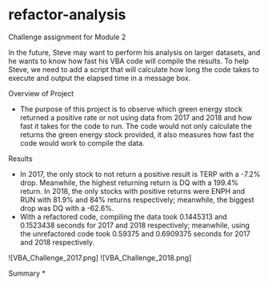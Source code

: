 # refactor-analysis
Challenge assignment for Module 2

In the future, Steve may want to perform his analysis on larger datasets, and he wants to know how fast his VBA code will compile the results. To help Steve, we need to add a script that will calculate how long the code takes to execute and output the elapsed time in a message box.

Overview of Project
* The purpose of this project is to observe which green energy stock returned a positive rate or not using data from 2017 and 2018 and how fast it takes for the code to run. The code would not only calculate the returns the green energy stock provided, it also measures how fast the code would work to compile the data. 

Results
* In 2017, the only stock to not return a positive result is TERP with a -7.2% drop. Meanwhile, the highest returning return is DQ with a 199.4% return. In 2018, the only stocks with positive returns were ENPH and RUN with 81.9% and 84% returns respectively; meanwhile, the biggest drop was DQ with a -62.6%.
* With a refactored code, compiling the data took 0.1445313 and 0.1523438 seconds for 2017 and 2018 respectively; meanwhile, using the unrefactored code took 0.59375 and 0.6909375 seconds for 2017 and 2018 respectively.    

![VBA_Challenge_2017.png]
![VBA_Challenge_2018.png]


Summary
* 